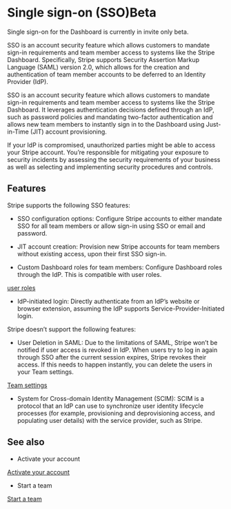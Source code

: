 # Single sign-on (SSO)Beta

Single sign-on for the Dashboard is currently in invite only beta.

SSO is an account security feature which allows customers to mandate sign-in requirements and team member access to systems like the Stripe Dashboard. Specifically, Stripe supports Security Assertion Markup Language (SAML) version 2.0, which allows for the creation and authentication of team member accounts to be deferred to an Identity Provider (IdP).

SSO is an account security feature which allows customers to mandate sign-in requirements and team member access to systems like the Stripe Dashboard. It leverages authentication decisions defined through an IdP, such as password policies and mandating two-factor authentication and allows new team members to instantly sign in to the Dashboard using Just-in-Time (JIT) account provisioning.

If your IdP is compromised, unauthorized parties might be able to access your Stripe account. You’re responsible for mitigating your exposure to security incidents by assessing the security requirements of your business as well as selecting and implementing security procedures and controls.

## Features

Stripe supports the following SSO features:

- SSO configuration options: Configure Stripe accounts to either mandate SSO for all team members or allow sign-in using SSO or email and password.

- JIT account creation: Provision new Stripe accounts for team members without existing access, upon their first SSO sign-in.

- Custom Dashboard roles for team members: Configure Dashboard roles through the IdP. This is compatible with user roles.

[user roles](/get-started/account/teams)

- IdP-initiated login: Directly authenticate from an IdP’s website or browser extension, assuming the IdP supports Service-Provider-Initiated login.

Stripe doesn’t support the following features:

- User Deletion in SAML: Due to the limitations of SAML, Stripe won’t be notified if user access is revoked in IdP. When users try to log in again through SSO after the current session expires, Stripe revokes their access. If this needs to happen instantly, you can delete the users in your Team settings.

[Team settings](https://dashboard.stripe.com/settings/team)

- System for Cross-domain Identity Management (SCIM): SCIM is a protocol that an IdP can use to synchronize user identity lifecycle processes (for example, provisioning and deprovisioning access, and populating user details) with the service provider, such as Stripe.

## See also

- Activate your account

[Activate your account](/get-started/account/activate)

- Start a team

[Start a team](/get-started/account/teams)
